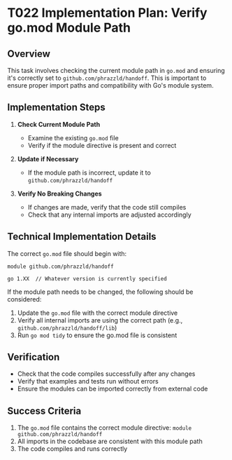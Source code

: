 # T022 Implementation Plan: Verify go.mod Module Path

## Overview

This task involves checking the current module path in `go.mod` and ensuring it's correctly set to `github.com/phrazzld/handoff`. This is important to ensure proper import paths and compatibility with Go's module system.

## Implementation Steps

1. **Check Current Module Path**
   - Examine the existing `go.mod` file
   - Verify if the module directive is present and correct

2. **Update if Necessary**
   - If the module path is incorrect, update it to `github.com/phrazzld/handoff`
   
3. **Verify No Breaking Changes**
   - If changes are made, verify that the code still compiles
   - Check that any internal imports are adjusted accordingly

## Technical Implementation Details

The correct `go.mod` file should begin with:

```
module github.com/phrazzld/handoff

go 1.XX  // Whatever version is currently specified
```

If the module path needs to be changed, the following should be considered:

1. Update the `go.mod` file with the correct module directive
2. Verify all internal imports are using the correct path (e.g., `github.com/phrazzld/handoff/lib`)
3. Run `go mod tidy` to ensure the go.mod file is consistent

## Verification

- Check that the code compiles successfully after any changes
- Verify that examples and tests run without errors
- Ensure the modules can be imported correctly from external code

## Success Criteria

1. The `go.mod` file contains the correct module directive: `module github.com/phrazzld/handoff`
2. All imports in the codebase are consistent with this module path
3. The code compiles and runs correctly